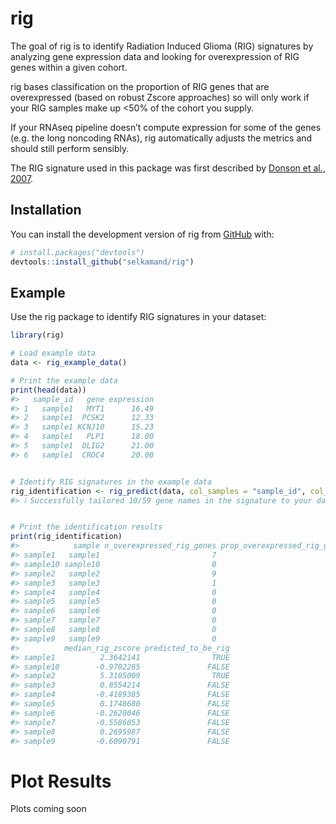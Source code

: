 
<!-- README.md is generated from README.Rmd. Please edit that file -->

# rig

<!-- badges: start -->
<!-- badges: end -->

The goal of rig is to identify Radiation Induced Glioma (RIG) signatures
by analyzing gene expression data and looking for overexpression of RIG
genes within a given cohort.

rig bases classification on the proportion of RIG genes that are
overexpressed (based on robust Zscore approaches) so will only work if
your RIG samples make up \<50% of the cohort you supply.

If your RNAseq pipeline doesn’t compute expression for some of the genes
(e.g. the long noncoding RNAs), rig automatically adjusts the metrics
and should still perform sensibly.

The RIG signature used in this package was first described by [Donson et
al., 2007](https://doi.org/10.1097/nen.0b013e3181257190).

## Installation

You can install the development version of rig from
[GitHub](https://github.com/) with:

``` r
# install.packages("devtools")
devtools::install_github("selkamand/rig")
```

## Example

Use the rig package to identify RIG signatures in your dataset:

``` r
library(rig)

# Load example data
data <- rig_example_data()

# Print the example data
print(head(data))
#>   sample_id   gene expression
#> 1   sample1   MYT1      16.49
#> 2   sample1  PCSK2      12.33
#> 3   sample1 KCNJ10      15.23
#> 4   sample1   PLP1      18.00
#> 5   sample1  OLIG2      21.00
#> 6   sample1  CROC4      20.00
```

``` r

# Identify RIG signatures in the example data
rig_identification <- rig_predict(data, col_samples = "sample_id", col_genes = "gene", col_expression = "expression")
#> ℹ Successfully tailored 10/59 gene names in the signature to your dataset
```

``` r

# Print the identification results
print(rig_identification)
#>            sample n_overexpressed_rig_genes prop_overexpressed_rig_genes
#> sample1   sample1                         7                          0.7
#> sample10 sample10                         0                          0.0
#> sample2   sample2                         9                          0.9
#> sample3   sample3                         1                          0.1
#> sample4   sample4                         0                          0.0
#> sample5   sample5                         0                          0.0
#> sample6   sample6                         0                          0.0
#> sample7   sample7                         0                          0.0
#> sample8   sample8                         0                          0.0
#> sample9   sample9                         0                          0.0
#>          median_rig_zscore predicted_to_be_rig
#> sample1          2.3642141                TRUE
#> sample10        -0.9702285               FALSE
#> sample2          5.3105009                TRUE
#> sample3          0.8554214               FALSE
#> sample4         -0.4189385               FALSE
#> sample5          0.1748680               FALSE
#> sample6         -0.2620046               FALSE
#> sample7         -0.5586053               FALSE
#> sample8          0.2695987               FALSE
#> sample9         -0.6090791               FALSE
```

# Plot Results

Plots coming soon
